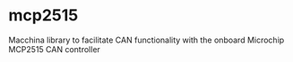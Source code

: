 mcp2515
=======

Macchina library to facilitate CAN functionality with the onboard Microchip MCP2515 CAN controller